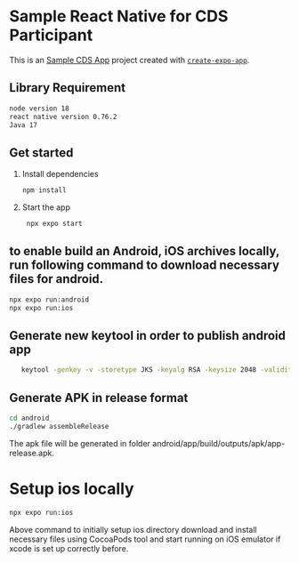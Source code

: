 # Sample React Native for CDS Participant

This is an [Sample CDS App](https://clinicaldatas.net) project created with [`create-expo-app`](https://www.npmjs.com/package/create-expo-app).

## Library Requirement
   ```bash
   node version 18
   react native version 0.76.2
   Java 17
   ```

## Get started

1. Install dependencies

   ```bash
   npm install
   ```

2. Start the app

   ```bash
    npx expo start
   ```

## to enable build an Android, iOS archives locally, run following command to download necessary files for android.
   ````bash
   npx expo run:android
   npx expo run:ios
   ````

## Generate new keytool in order to publish android app
   ````bash
      keytool -genkey -v -storetype JKS -keyalg RSA -keysize 2048 -validity 10000 -storepass cdspassword -keypass cdspassword -alias cdsalias -keystore release.keystore -dname "CN=net.clinicaldatas.demo.reactnative,OU=,O=,L=,S=,C=US"
   ````

## Generate APK in release format
   ````bash
   cd android
   ./gradlew assembleRelease
   ````
The apk file will be generated in folder android/app/build/outputs/apk/app-release.apk.

# Setup ios locally
   ````bash
   npx expo run:ios
   ````
Above command to initially setup ios directory download and install necessary files using CocoaPods tool and start running on iOS emulator if xcode is set up correctly before.